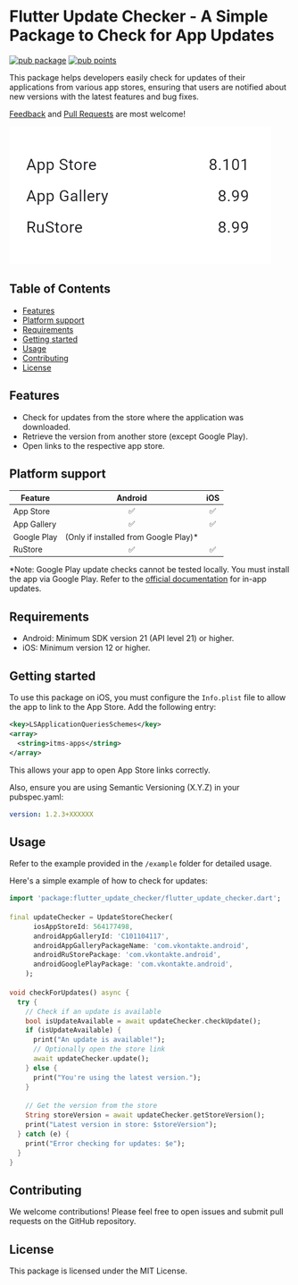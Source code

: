 <!--
This README describes the package. If you publish this package to pub.dev,
this README's contents appear on the landing page for your package.

For information about how to write a good package README, see the guide for
[writing package pages](https://dart.dev/guides/libraries/writing-package-pages).

For general information about developing packages, see the Dart guide for
[creating packages](https://dart.dev/guides/libraries/create-library-packages)
and the Flutter guide for
[developing packages and plugins](https://flutter.dev/developing-packages).
-->
# Flutter Update Checker - A Simple Package to Check for App Updates

[![pub package](https://img.shields.io/pub/v/flutter_update_checker.svg?label=pub%20ver)](https://pub.dev/packages/flutter_update_checker)
[![pub points](https://img.shields.io/pub/points/flutter_update_checker?color=2E8B57&label=pub%20points)](https://pub.dev/packages/flutter_update_checker/score)

This package helps developers easily check for updates of their applications from various app stores, ensuring that users are notified about new versions with the latest features and bug fixes.

[Feedback](https://github.com/adictgroup/flutter_update_checker/issues) and [Pull Requests](https://github.com/adictgroup/flutter_update_checker/pulls) are most welcome!

![version info](./other/docs/images/image1.png)

## Table of Contents
- [Features](#features)
- [Platform support](#platform-support)
- [Requirements](#requirements)
- [Getting started](#getting-started)
- [Usage](#usage)
- [Contributing](#contributing)
- [License](#license)

## Features

- Check for updates from the store where the application was downloaded.
- Retrieve the version from another store (except Google Play).
- Open links to the respective app store.

## Platform support

| Feature                        | Android           | iOS |
| ------------------------------ | :---------------: | :-: |
| App Store                      | ✅                | ✅  |
| App Gallery                    | ✅                | ✅  |
| Google Play                    | (Only if installed from Google Play)* |   |
| RuStore                        | ✅                | ✅  |

*Note: Google Play update checks cannot be tested locally. You must install the app via Google Play. Refer to the [official documentation](https://developer.android.com/guide/playcore/in-app-updates/test) for in-app updates.

## Requirements

- Android: Minimum SDK version 21 (API level 21) or higher.
- iOS: Minimum version 12 or higher.

## Getting started

To use this package on iOS, you must configure the `Info.plist` file to allow the app to link to the App Store. Add the following entry:

```xml
<key>LSApplicationQueriesSchemes</key>
<array>
  <string>itms-apps</string>
</array>
```

This allows your app to open App Store links correctly.

Also, ensure you are using Semantic Versioning (X.Y.Z) in your pubspec.yaml:


```yaml
version: 1.2.3+XXXXXX
```

## Usage
Refer to the example provided in the `/example` folder for detailed usage.

Here's a simple example of how to check for updates:

```dart
import 'package:flutter_update_checker/flutter_update_checker.dart';

final updateChecker = UpdateStoreChecker(
      iosAppStoreId: 564177498,
      androidAppGalleryId: 'C101104117',
      androidAppGalleryPackageName: 'com.vkontakte.android',
      androidRuStorePackage: 'com.vkontakte.android',
      androidGooglePlayPackage: 'com.vkontakte.android',
    );

void checkForUpdates() async {
  try {
    // Check if an update is available
    bool isUpdateAvailable = await updateChecker.checkUpdate();
    if (isUpdateAvailable) {
      print("An update is available!");
      // Optionally open the store link
      await updateChecker.update();
    } else {
      print("You're using the latest version.");
    }

    // Get the version from the store
    String storeVersion = await updateChecker.getStoreVersion();
    print("Latest version in store: $storeVersion");
  } catch (e) {
    print("Error checking for updates: $e");
  }
}

```

## Contributing
We welcome contributions! Please feel free to open issues and submit pull requests on the GitHub repository.

## License
This package is licensed under the MIT License.